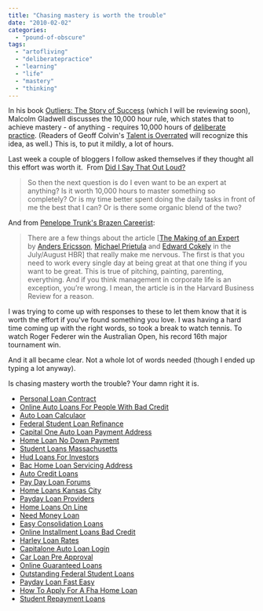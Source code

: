 ```yaml
---
title: "Chasing mastery is worth the trouble"
date: "2010-02-02"
categories: 
  - "pound-of-obscure"
tags: 
  - "artofliving"
  - "deliberatepractice"
  - "learning"
  - "life"
  - "mastery"
  - "thinking"
---
```


In his book [Outliers: The Story of Success](http://www.amazon.com/gp/product/0316017922?ie=UTF8&tag=gbrettmiller-20&linkCode=as2&camp=1789&creative=9325&creativeASIN=0316017922) (which I will be reviewing soon), Malcolm Gladwell discusses the 10,000 hour rule, which states that to achieve mastery - of anything - requires 10,000 hours of [deliberate practice](http://blog.gbrettmiller.com/tag/deliberatepractice/). (Readers of Geoff Colvin's [Talent is Overrated](http://www.amazon.com/gp/product/1591842247?ie=UTF8&tag=gbrettmiller-20&link_code=as3&camp=211189&creative=373489&creativeASIN=1591842247) will recognize this idea, as well.) This is, to put it mildly, a lot of hours.

Last week a couple of bloggers I follow asked themselves if they thought all this effort was worth it.  From [Did I Say That Out Loud?](http://www.amylovesbud.com/2010/01/expertise.html)

> So then the next question is do I even want to be an expert at anything? Is it worth 10,000 hours to master something so completely? Or is my time better spent doing the daily tasks in front of me the best that I can? Or is there some organic blend of the two?

And from [Penelope Trunk's Brazen Careerist](http://blog.penelopetrunk.com/2010/01/28/being-an-expert-takes-time-not-talent/):

> There are a few things about the article \[[The Making of an Expert](http://hbr.org/2007/07/the-making-of-an-expert/ar/1) by [Anders Ericsson](http://www.psy.fsu.edu/faculty/ericsson.dp.html), [Michael Prietula](http://www.goizueta.emory.edu/Faculty/MichaelPrietula/) and [Edward Cokely](http://ntfm.mpib-berlin.mpg.de/mpib/FMPro?-db=MPIB_Mitarbeiter.FP5&-lay=L1&-format=MPIB_Mit.htm&-op=eq&ID_Name=cokely&-find) in the July/August HBR\] that really make me nervous. The first is that you need to work every single day at being great at that one thing if you want to be great. This is true of pitching, painting, parenting, everything. And if you think management in corporate life is an exception, you’re wrong. I mean, the article is in the Harvard Business Review for a reason.

I was trying to come up with responses to these to let them know that it is worth the effort if you've found something you love. I was having a hard time coming up with the right words, so took a break to watch tennis. To watch Roger Federer win the Australian Open, his record 16th major tournament win.

And it all became clear. Not a whole lot of words needed (though I ended up typing a lot anyway).

Is chasing mastery worth the trouble? Your damn right it is.

- [Personal Loan Contract](http://gbbkolejka.pl/?Personal-Loan-Contract)
- [Online Auto Loans For People With Bad Credit](http://www.amarysia.gr/?Online-Auto-Loans-For-People-With-Bad-Credit)
- [Auto Loan Calculaor](http://www.mariebo.org/?Auto-Loan-Calculaor)
- [Federal Student Loan Refinance](http://usasportgroup.com/?Federal-Student-Loan-Refinance)
- [Capital One Auto Loan Payment Address](http://www.mariebo.org/?Capital-One-Auto-Loan-Payment-Address)
- [Home Loan No Down Payment](http://www.mariebo.org/?Home-Loan-No-Down-Payment)
- [Student Loans Massachusetts](http://gbbkolejka.pl/?Student-Loans-Massachusetts)
- [Hud Loans For Investors](http://gbbkolejka.pl/?Hud-Loans-For-Investors)
- [Bac Home Loan Servicing Address](http://www.consejocafe.org/?Bac-Home-Loan-Servicing-Address)
- [Auto Credit Loans](http://www.franklinny.org/?Auto-Credit-Loans)
- [Pay Day Loan Forums](http://www.franklinny.org/?Pay-Day-Loan-Forums)
- [Home Loans Kansas City](http://www.consejocafe.org/?Home-Loans-Kansas-City)
- [Payday Loan Providers](http://www.franklinny.org/?Payday-Loan-Providers)
- [Home Loans On Line](http://www.franklinny.org/?Home-Loans-On-Line)
- [Need Money Loan](http://gbbkolejka.pl/?Need-Money-Loan)
- [Easy Consolidation Loans](http://www.franklinny.org/?Easy-Consolidation-Loans)
- [Online Installment Loans Bad Credit](http://usasportgroup.com/?Online-Installment-Loans-Bad-Credit)
- [Harley Loan Rates](http://www.amarysia.gr/?Harley-Loan-Rates)
- [Capitalone Auto Loan Login](http://www.consejocafe.org/?Capitalone-Auto-Loan-Login)
- [Car Loan Pre Approval](http://usasportgroup.com/?Car-Loan-Pre-Approval)
- [Online Guaranteed Loans](http://www.franklinny.org/?Online-Guaranteed-Loans)
- [Outstanding Federal Student Loans](http://www.mariebo.org/?Outstanding-Federal-Student-Loans)
- [Payday Loan Fast Easy](http://www.consejocafe.org/?Payday-Loan-Fast-Easy)
- [How To Apply For A Fha Home Loan](http://www.mariebo.org/?How-To-Apply-For-A-Fha-Home-Loan)
- [Student Repayment Loans](http://www.mariebo.org/?Student-Repayment-Loans)
